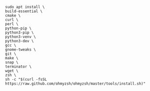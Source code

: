     sudo apt install \
    build-essential \
    cmake \
    curl \
    perl \
    python-pip \
    python3-pip \
    python3-venv \
    python3-dev \
    gcc \
    gnome-tweaks \
    git \
    make \
    snap \
    terminator \
    wget \
    zsh \
    sh -c "$(curl -fsSL https://raw.github.com/ohmyzsh/ohmyzsh/master/tools/install.sh)"
    
